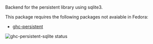 Backend for the persistent library using sqlite3.

This package requires the following packages not avaiable in Fedora:

* [ghc-persistent](../ghc-persistent)

![ghc-persistent-sqlite status](https://copr.fedorainfracloud.org/coprs/g/weldr/bdcs-haskell-deps/package/ghc-persistent-sqlite/status_image/last_build.png)
